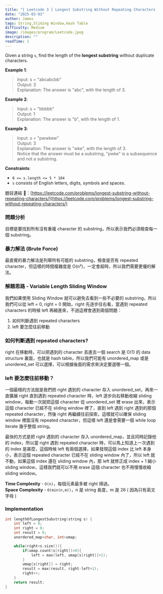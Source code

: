 ```yaml
---
title: "[ Leetcode 3 ] Longest Substring Without Repeating Characters | 解題思路分享"
date: "2025-03-03"
author: James
tags: String,Sliding Window,Hash Table
difficulty: Medium
image: /images/program/Leetcode.jpeg
description: ""
readTime: 1
---
```


Given a string `s`, find the length of the **longest substring** without duplicate characters.

**Example 1**:

> Input: s = "abcabcbb"<br>
> Output: 3<br>
> Explanation: The answer is "abc", with the length of 3.

**Example 2**:

> Input: s = "bbbbb"<br>
> Output: 1<br>
> Explanation: The answer is "b", with the length of 1.

**Example 3**:

> Input: s = "pwwkew"<br>
> Output: 3<br>
> Explanation: The answer is "wke", with the length of 3.<br>
> Notice that the answer must be a substring, "pwke" is a subsequence and not a substring.
 

**Constraints**:

- `0 <= s.length <= 5 * 104`
- `s` consists of English letters, digits, symbols and spaces.

<p></p>

題目連結 🔗：[https://leetcode.com/problems/longest-substring-without-repeating-characters/](https://leetcode.com/problems/longest-substring-without-repeating-characters/)

### **問題分析**

目標是要找到所有沒有重複 character 的 substring，所以表示我們必須檢查每一個 substring。

### **暴力解法 (Brute Force)**

最直覺的暴力解法是列舉所有可能的 substring，檢查是否有 repeated character，但這樣的時間複雜度是 O(n²)，一定會超時，所以我們需要更優的解法。

### **解題思路 - Variable Length Sliding Window**

我們如果使用 Sliding Window 就可以避免去看到一些不必要的 substring，所以我們可以從 left = 0, right = 0 開始，right 先逐步往右看，當遇到 repeated characters 的時候 left 再縮進來，不過這裡會遇到兩個問題：

1. 如何判斷遇到 repeated characters
2. left 要怎麼往前移動

### **如何判斷遇到 repeated characters?**

right 在移動時，可以把遇到的 character 丟進去一個 search 是 O(1) 的 data structure 裏面，也就是 hash table，所以我們可能有 unordered_map 或是 unordered_set 可以選擇，可以根據後面的需求來決定要選哪一個。

### **left 要怎麼往前移動？**

一個最穩的方法就是我們把 right 遇到的 character 存入 unordered_set，再來一直擴展 right 直到遇到 repeated character 時，left 逐步向右移動收縮 sliding window，每動一次就把這個 character 從 unordered_set 裡 erase 出來，表示這個 character 已經不在 sliding window 裡了，直到 left 遇到 right 遇到的那個 repeated character，然後 right 再繼續往前探索，這樣就可以確保 sliding window 裡面沒有 repeated character，但這樣 left 還是會需要一個 while loop iterate 幾乎整個 string。

最快的方式是把 right 遇到的 character 存入 unordered_map，並且同時記錄他的 index，所以當 right 遇到 repeated character 時，可以馬上知道上一次遇到的 index 是甚麼，這個時候 left 有兩個選擇，如果發現這個 index 比 left 本身小，表示這個 repeated character 已經不在 sliding window 內了，所以 left 就不動，如果這個 index 還在 sliding window 內，那 left 就修正成 index + 1 縮小 sliding window，這樣我們就可以不用 erase 這個 character 也不用慢慢收縮 sliding window。

**Time Complexity** - `O(n)`，每個元素最多被 right 掃過。<br>
**Space Complexity** - `O(min(n,m))`，n 是 string 長度，m 是 26 ( 因為只有英文字母 )

### **Implementation**

```cpp
int lengthOfLongestSubstring(string s) {
    int left = 0;
    int right = 0;
    int result = 0;
    unordered_map<char, int>umap;

    while(right<s.size()){
        if(umap.count(s[right])>0){
            left = max(left, umap[s[right]]+1);
        }
        umap[s[right]] = right;
        result = max(result, right-left+1);
        right++;
    }
    return result;
}
```